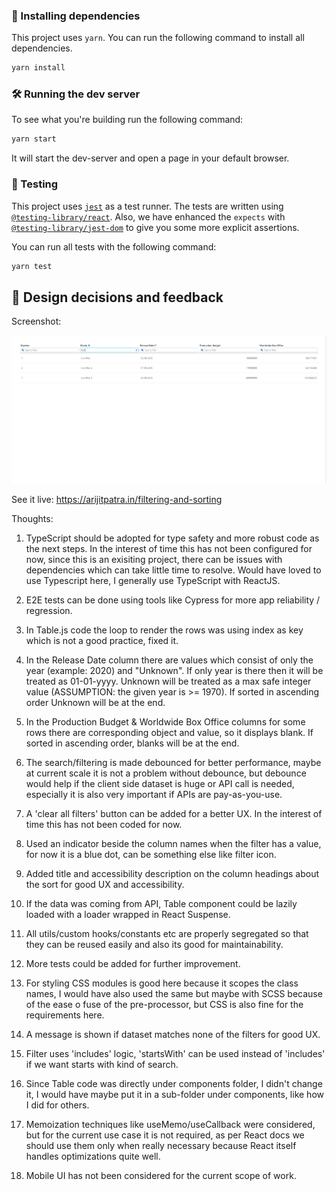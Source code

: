 
### 🎁 Installing dependencies

This project uses `yarn`.
You can run the following command to install all dependencies.

```sh
yarn install
```

### 🛠️ Running the dev server

To see what you're building run the following command:

```sh
yarn start
```

It will start the dev-server and open a page in your default browser.

### 🧪 Testing

This project uses [`jest`](https://jestjs.io/) as a test runner.
The tests are written using [`@testing-library/react`](https://testing-library.com/docs/react-testing-library/intro).
Also, we have enhanced the `expects` with [`@testing-library/jest-dom`](https://github.com/testing-library/jest-dom) to give you some more explicit assertions.

You can run all tests with the following command:

```sh
yarn test
```

## 📝 Design decisions and feedback

Screenshot:

![screenshot](Screenshot.png)

See it live: https://arijitpatra.in/filtering-and-sorting

Thoughts:

1. TypeScript should be adopted for type safety and more robust code as the next steps. In the interest of time this has not been configured for now, since this is an exisiting project, there can be issues with dependencies which can take little time to resolve. Would have loved to use Typescript here, I generally use TypeScript with ReactJS.

2. E2E tests can be done using tools like Cypress for more app reliability / regression.

3. In Table.js code the loop to render the rows was using index as key which is not a good practice, fixed it.

4. In the Release Date column there are values which consist of only the year (example: 2020) and "Unknown". If only year is there then it will be treated as 01-01-yyyy. Unknown will be treated as a max safe integer value (ASSUMPTION: the given year is >= 1970). If sorted in ascending order Unknown will be at the end.

5. In the Production Budget & Worldwide Box Office columns for some rows there are corresponding object and value, so it displays blank. If sorted in ascending order, blanks will be at the end.

6. The search/filtering is made debounced for better performance, maybe at current scale it is not a problem without debounce, but debounce would help if the client side dataset is huge or API call is needed, especially it is also very important if APIs are pay-as-you-use.

7. A 'clear all filters' button can be added for a better UX. In the interest of time this has not been coded for now.

8. Used an indicator beside the column names when the filter has a value, for now it is a blue dot, can be something else like filter icon.

9. Added title and accessibility description on the column headings about the sort for good UX and accessibility.

10. If the data was coming from API, Table component could be lazily loaded with a loader wrapped in React Suspense.

11. All utils/custom hooks/constants etc are properly segregated so that they can be reused easily and also its good for maintainability.

12. More tests could be added for further improvement.

13. For styling CSS modules is good here because it scopes the class names, I would have also used the same but maybe with SCSS because of the ease o fuse of the pre-processor, but CSS is also fine for the requirements here.

14. A message is shown if dataset matches none of the filters for good UX.

15. Filter uses 'includes' logic, 'startsWith' can be used instead of 'includes' if we want starts with kind of search.

16. Since Table code was directly under components folder, I didn't change it, I would have maybe put it in a sub-folder under components, like how I did for others.

17. Memoization techniques like useMemo/useCallback were considered, but for the current use case it is not required, as per React docs we should use them only when really necessary because React itself handles optimizations quite well.

18. Mobile UI has not been considered for the current scope of work.

